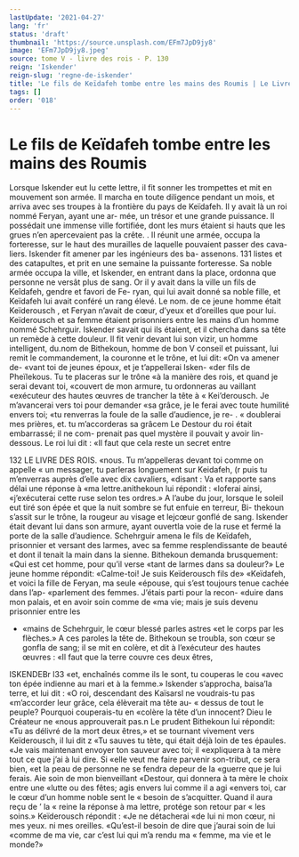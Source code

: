 ```yaml
---
lastUpdate: '2021-04-27'
lang: 'fr'
status: 'draft'
thumbnail: 'https://source.unsplash.com/EFm7JpD9jy8'
image: 'EFm7JpD9jy8.jpeg'
source: tome V - livre des rois - P. 130
reign: 'Iskender'
reign-slug: 'regne-de-iskender'
title: 'Le fils de Keïdafeh tombe entre les mains des Roumis | Le Livre des Rois | Shâhnâmeh'
tags: []
order: '018'
---
```


# Le fils de Keïdafeh tombe entre les mains des Roumis

Lorsque Iskender eut lu cette lettre, il fit sonner les trompettes et mit en mouvement son armée. Il marcha en toute diligence pendant un mois, et arriva avec ses troupes à la frontière du pays de Keïdafeh.
Il y avait là un roi nommé Feryan, ayant une ar- mée, un trésor et une grande puissance. Il possédait une immense ville fortifiée, dont les murs étaient si hauts que les grues n’en apercevaient pas la crête.
. Il réunit une armée, occupa la forteresse, sur le haut
des murailles de laquelle pouvaient passer des cava- liers. Iskender fit amener par les ingénieurs des ba-
assenons. 131 listes et des catapultes, et prit en une semaine la
puissante forteresse. Sa noble armée occupa la ville,
et Iskender, en entrant dans la place, ordonna que personne ne versât plus de sang. Or il y avait dans la ville un fils de Keîdafeh, gendre et favori de Fe- ryan, qui lui avait donné sa noble fille, et Keïdafeh
lui avait conféré un rang élevé. Le nom. de ce jeune
homme était Keïderousch , et Feryan n’avait de cœur,
d’yeux et d’oreilles que pour lui. Keïderousch et sa
femme étaient prisonniers entre les mains d’un homme nommé Schehrguir. Iskender savait qui ils étaient, et il chercha dans sa tête un remède à cette douleur. Il fit venir devant lui son vizir, un homme intelligent, du.nom de Bithekoun, homme de bon
V conseil et puissant, lui remit le commandement, la couronne et le trône, et lui dit: «On va amener de- «vant toi de jeunes époux, et je t’appellerai Isken-
«der fils de Pheïlekous. Tu te placeras sur le trône
«à la manière des rois, et quand je serai devant toi, «couvert de mon armure, tu ordonneras au vaillant «exécuteur des hautes œuvres de trancher la tête à
« Kei’derousch. Je m’avancerai vers toi pour demander
«sa grâce, je le ferai avec toute humilité envers toi; «tu renverras la foule de la salle d’audience, je re- . « doublerai mes prières, et. tu m’accorderas sa grâcem
Le Destour du roi était embarrassé; il ne com- prenait pas quel mystère il pouvait y avoir lin-dessous. Le roi lui dit : «Il faut que cela reste un secret entre

132 LE LIVRE DES ROIS.
«nous. Tu m’appelleras devant toi comme on appelle
« un messager, tu parleras longuement sur Keidafeh, (r puis tu m’enverras auprès d’elle avec dix cavaliers,
«disant : Va et rapporte sans délai une réponse à «ma lettre.anithekoun lui répondit : «loferai ainsi, «j’exécuterai cette ruse selon tes ordres.»
A l’aube du jour, lorsque le soleil eut tiré son épée
et que la nuit sombre se fut enfuie en terreur, Bi- thekoun s’assit sur le trône, la rougeur au visage et lejcœur gonflé de sang. Iskender était devant lui dans
son armure, ayant ouvertla voie de la ruse et fermé
la porte de la salle d’audience. Schehrguir amena le fils de Keïdafeh, prisonnier et versant des larmes, avec sa femme resplendissante de beauté et dont il tenait la main dans la sienne. Bithekoun demanda brusquement: «Qui est cet homme, pour qu’il verse «tant de larmes dans sa douleur?» Le jeune homme répondit: «Calme-toi! Je suis Keïderousch fils de» «Keïdafeh, et voici la fille de Feryan, ma seule «épouse, qui s’est toujours tenue cachée dans l’ap-
«parlement des femmes. J’étais parti pour la recon- «duire dans mon palais, et en avoir soin comme de «ma vie; mais je suis devenu prisonnier entre les

- «mains de Schehrguir, le cœur blessé parles astres
  «et le corps par les flèches.» A ces paroles la tête de.
  Bithekoun se troubla, son cœur se gonfla de sang; il se mit en colère, et dit à l’exécuteur des hautes
  œuvres : «Il faut que la terre couvre ces deux êtres,

ISKENDEBr l33 «et, enchaînés comme ils le sont, tu couperas le cou
«avec ton épée indienne au mari et à la femme.» Iskender s’approcha, baisa’la terre, et lui dit :
«O roi, descendant des Kaïsarsl ne voudrais-tu pas «m’accorder leur grâce, cela élèverait ma tête au-
« dessus de tout le peuple? Pourquoi couperais-tu en «colère la tête d’un innocent? Dieu le Créateur ne
«nous approuverait pas.n Le prudent Bithekoun lui répondit: «Tu as délivré de la mort deux êtres,» et
se tournant vivement vers Keïderousch, il lui dit z «Tu sauves tu tète, qui était déjà loin de tes épaules.
«Je vais maintenant envoyer ton sauveur avec toi; il «expliquera à ta mère tout ce que j’ai à lui dire. Si
«elle veut me faire parvenir son-tribut, ce sera bien, «et la peau de personne ne se fendra depeur de la «guerre que je lui ferais. Aie soin de mon bienveillant «Destour, qui donnera à ta mère le choix entre une «lutte ou des fêtes; agis envers lui comme il a agi «envers toi, car le cœur d’un homme noble sent le
« besoin de s’acquitter. Quand il aura reçu de ’ la
« reine la réponse à ma lettre, protége son retour par
« les soins.» Keïderousch répondit : «Je ne détacherai
«de lui ni mon cœur, ni mes yeux. ni mes oreilles. «Qu’est-il besoin de dire que j’aurai soin de lui «comme de ma vie, car c’est lui qui m’a rendu ma
« femme, ma vie et le monde?»
